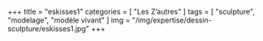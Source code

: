 +++
title = "eskisses1"
categories = [ "Les Z’autres" ]
tags = [ "sculpture", "modelage", "modèle vivant" ]
img = "/img/expertise/dessin-sculpture/eskisses1.jpg"
+++